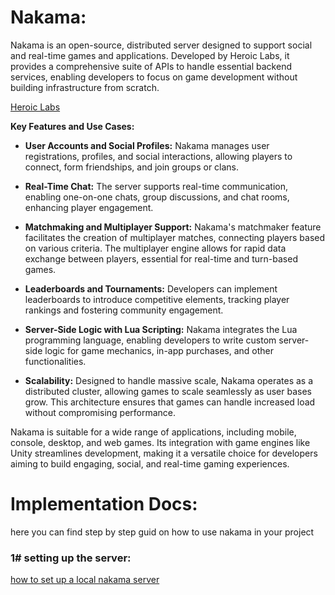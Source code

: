 # Nakama:
Nakama is an open-source, distributed server designed to support social and real-time games and applications. Developed by Heroic Labs, it provides a comprehensive suite of APIs to handle essential backend services, enabling developers to focus on game development without building infrastructure from scratch.

[Heroic Labs](https://heroiclabs.github.io/nakama-docs/?utm_source=chatgpt.com)

**Key Features and Use Cases:**

- **User Accounts and Social Profiles:** Nakama manages user registrations, profiles, and social interactions, allowing players to connect, form friendships, and join groups or clans.

- **Real-Time Chat:** The server supports real-time communication, enabling one-on-one chats, group discussions, and chat rooms, enhancing player engagement.

- **Matchmaking and Multiplayer Support:** Nakama's matchmaker feature facilitates the creation of multiplayer matches, connecting players based on various criteria. The multiplayer engine allows for rapid data exchange between players, essential for real-time and turn-based games.

- **Leaderboards and Tournaments:** Developers can implement leaderboards to introduce competitive elements, tracking player rankings and fostering community engagement.

- **Server-Side Logic with Lua Scripting:** Nakama integrates the Lua programming language, enabling developers to write custom server-side logic for game mechanics, in-app purchases, and other functionalities.

- **Scalability:** Designed to handle massive scale, Nakama operates as a distributed cluster, allowing games to scale seamlessly as user bases grow. This architecture ensures that games can handle increased load without compromising performance.

Nakama is suitable for a wide range of applications, including mobile, console, desktop, and web games. Its integration with game engines like Unity streamlines development, making it a versatile choice for developers aiming to build engaging, social, and real-time gaming experiences.

# Implementation Docs:
here you can find step by step guid on how to use nakama in your project

### 1# setting up the server:
[how to set up a local nakama server]()

